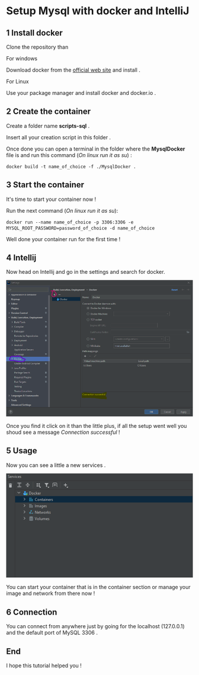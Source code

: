 # Setup Mysql with docker and IntelliJ

## 1 Install docker

Clone the repository than 

For windows

Download docker from the [official web site](https://www.docker.com/get-started/) and install .

For Linux

Use your package manager and install docker and docker.io .


## 2 Create the container

Create a folder name **scripts-sql** .

Insert all your creation script in this folder .

Once done you can open a terminal in the folder where the **MysqlDocker** file is and run this command (*On linux run it as su*) : 

    docker build -t name_of_choice -f ./MysqlDocker .

## 3 Start the container

It's time to start your container now ! 

Run the next command (*On linux run it as su*):

    docker run --name name_of_choice -p 3306:3306 -e MYSQL_ROOT_PASSWORD=password_of_choice -d name_of_choice

Well done your container run for the first time !

## 4 Intellij

Now head on Intellij and go in the settings and search for docker.

![Intellij setting](/images/1.png)

Once you find it click on it than the little plus, if all the setup went well you shoud see a message *Connection successful* !

## 5 Usage

Now you can see a little a new services .

![Servicies](/images/2.png)

You can start your container that is in the container section or manage your image and network from there now !

## 6 Connection

You can connect from anywhere just by going for the localhost (127.0.0.1) and the default port of MySQL 3306 .
## End

I hope this tutorial helped you !